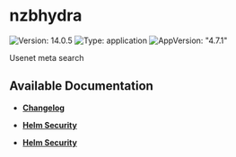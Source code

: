 # nzbhydra

![Version: 14.0.5](https://img.shields.io/badge/Version-14.0.5-informational?style=flat-square) ![Type: application](https://img.shields.io/badge/Type-application-informational?style=flat-square) ![AppVersion: "4.7.1"](https://img.shields.io/badge/AppVersion-"4.7.1"-informational?style=flat-square)

Usenet meta search

## Available Documentation

- [**Changelog**](CHANGELOG)

- [**Helm Security**](container-security)

- [**Helm Security**](helm-security)

